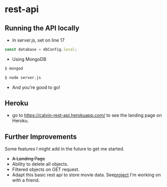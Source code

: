 # rest-api

## Running the API locally
- In server.js, set on line 17
```javascript
const database = dbConfig.local;
```
- Using MongoDB
```bash
$ mongod
```
```bash
$ node server.js
```
- And you're good to go!

## Heroku
- go to https://calvin-rest-api.herokuapp.com/ to see the landing page on Heroku.

## Further Improvements
Some features I might add in the future to get me started.
- ~~A Landing Page~~
- Ability to delete all objects.
- Filtered objects on GET request.
- Adapt this basic rest api to store movie data. See[project](https://github.com/evanhiroshige/Movie-Recommendations) I'm working on with a friend.
